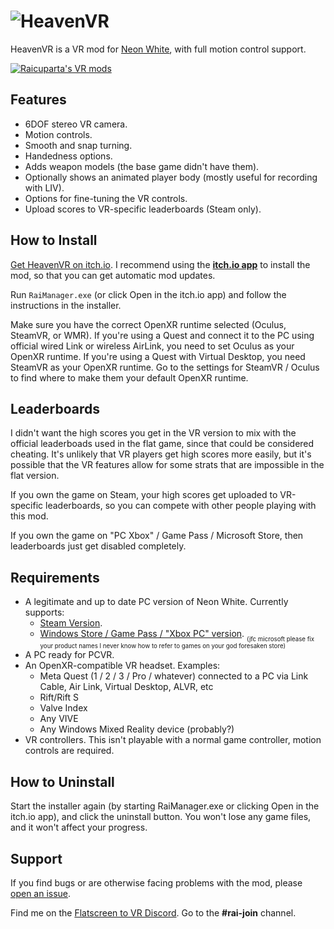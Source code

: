 # ![HeavenVR](https://user-images.githubusercontent.com/3955124/189375710-aecae9b2-d3ce-40ac-90ff-c73f5202fc48.png)
HeavenVR is a VR mod for [Neon White](https://store.steampowered.com/app/1533420/Neon_White/), with full motion control support.

[![Raicuparta's VR mods](https://raicuparta.com/img/badge.svg)](https://raicuparta.com)

Features
--------

*   6DOF stereo VR camera.
*   Motion controls.
*   Smooth and snap turning.
*   Handedness options.
*   Adds weapon models (the base game didn't have them).
*   Optionally shows an animated player body (mostly useful for recording with LIV).
*   Options for fine-tuning the VR controls.
*   Upload scores to VR-specific leaderboards (Steam only).

How to Install
--------------

[Get HeavenVR on itch.io](https://raicuparta.itch.io/heaven-vr). I recommend using the [**itch.io app**](https://itch.io/app) to install the mod, so that you can get automatic mod updates.

Run `RaiManager.exe` (or click Open in the itch.io app) and follow the instructions in the installer.

Make sure you have the correct OpenXR runtime selected (Oculus, SteamVR, or WMR). If you're using a Quest and connect it to the PC using official wired Link or wireless AirLink, you need to set Oculus as your OpenXR runtime. If you're using a Quest with Virtual Desktop, you need SteamVR as your OpenXR runtime. Go to the settings for SteamVR / Oculus to find where to make them your default OpenXR runtime.

Leaderboards
------------
I didn't want the high scores you get in the VR version to mix with the official leaderboads used in the flat game, since that could be considered cheating. It's unlikely that VR players get high scores more easily, but it's possible that the VR features allow for some strats that are impossible in the flat version.

If you own the game on Steam, your high scores get uploaded to VR-specific leaderboards, so you can compete with other people playing with this mod.

If you own the game on "PC Xbox" / Game Pass / Microsoft Store, then leaderboards just get disabled completely.

Requirements
------------

*   A legitimate and up to date PC version of Neon White. Currently supports:
    *   [Steam Version](https://store.steampowered.com/app/1533420/Neon_White/).
    *   [Windows Store / Game Pass / "Xbox PC" version](https://www.microsoft.com/store/productId/9MTGVHF37DFK). <sub><sub>(jfc microsoft please fix your product names I never know how to refer to games on your god foresaken store)</sub></sub>
*   A PC ready for PCVR.
*   An OpenXR-compatible VR headset. Examples:
    *   Meta Quest (1 / 2 / 3 / Pro / whatever) connected to a PC via Link Cable, Air Link, Virtual Desktop, ALVR, etc
    *   Rift/Rift S
    *   Valve Index
    *   Any VIVE
    *   Any Windows Mixed Reality device (probably?)
*   VR controllers. This isn't playable with a normal game controller, motion controls are required.

How to Uninstall
----------------

Start the installer again (by starting RaiManager.exe or clicking Open in the itch.io app), and click the uninstall button. You won't lose any game files, and it won't affect your progress.

Support
-------

If you find bugs or are otherwise facing problems with the mod, please [open an issue](https://github.com/Raicuparta/heaven-vr/issues/new).

Find me on the [Flatscreen to VR Discord](https://discord.gg/gEEqTVFzvD). Go to the **#rai-join** channel.
